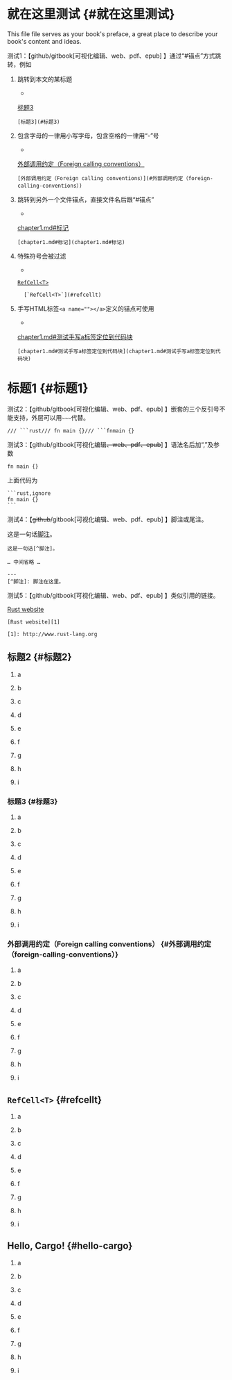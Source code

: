 # 就在这里测试 {#就在这里测试}

This file file serves as your book's preface, a great place to describe your book's content and ideas.

测试1：【github/gitbook\[可视化编辑、web、pdf、epub\] 】通过“\#锚点”方式跳转，例如

1. 跳转到本文的某标题

   * 

     [标题3](https://hltj.gitbooks.io/sandbox/content/#标题3)

     ```
     [标题3](#标题3)

     ```


2. 包含字母的一律用小写字母，包含空格的一律用“-”号

   * 

     [外部调用约定（Foreign calling conventions）](https://hltj.gitbooks.io/sandbox/content/#外部调用约定（foreign-calling-conventions）)

     ```
     [外部调用约定（Foreign calling conventions）](#外部调用约定（foreign-calling-conventions）)

     ```


3. 跳转到另外一个文件锚点，直接文件名后跟“\#锚点”

   * 

     [chapter1.md\#标记](https://hltj.gitbooks.io/sandbox/content/chapter1.html#标记)

     ```
     [chapter1.md#标记](chapter1.md#标记)

     ```


4. 特殊符号会被过滤

   * 

     [`RefCell<T>`](https://hltj.gitbooks.io/sandbox/content/#refcellt)

         [`RefCell<T>`](#refcellt)



5. 手写HTML标签`<a name=""></a>`定义的锚点可使用

   * 

     [chapter1.md\#测试手写a标签定位到代码块](https://hltj.gitbooks.io/sandbox/content/chapter1.html#测试手写a标签定位到代码块)

     ```
     [chapter1.md#测试手写a标签定位到代码块](chapter1.md#测试手写a标签定位到代码块)

     ```



# 标题1 {#标题1}

测试2：【github/gitbook\[可视化编辑、web、pdf、epub\] 】嵌套的三个反引号不能支持，外层可以用`~~~`代替。

    /// ```rust/// fn main {}/// ```fnmain {}


测试3：【github/gitbook\[可视化编辑~~、web、pdf、epub~~\] 】语法名后加“,”及参数

```
fn main {}

```

上面代码为

    ```rust,ignore
    fn main {}
    ```

测试4：【~~github~~/gitbook\[可视化编辑、web、pdf、epub\] 】脚注或尾注。

这是一句话[脚注](https://hltj.gitbooks.io/sandbox/content/#fn_脚注)。

```
这是一句话[^脚注]。

… 中间省略 …

---
[^脚注]: 脚注在这里。
```

测试5：【github/gitbook\[可视化编辑、web、pdf、epub\] 】类似引用的链接。

[Rust website](http://www.rust-lang.org/)

```
[Rust website][1]

[1]: http://www.rust-lang.org

```

## 标题2 {#标题2}

1. a

2. b

3. c

4. d

5. e

6. f

7. g

8. h

9. i


### 标题3 {#标题3}

1. a

2. b

3. c

4. d

5. e

6. f

7. g

8. h

9. i


### 外部调用约定（Foreign calling conventions） {#外部调用约定（foreign-calling-conventions）}

1. a

2. b

3. c

4. d

5. e

6. f

7. g

8. h

9. i


## `RefCell<T>` {#refcellt}

1. a

2. b

3. c

4. d

5. e

6. f

7. g

8. h

9. i


## Hello, Cargo! {#hello-cargo}

1. a

2. b

3. c

4. d

5. e

6. f

7. g

8. h

9. i




